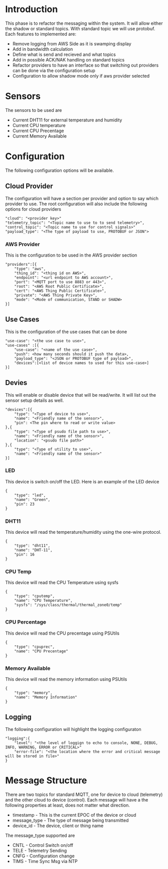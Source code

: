 # Introduction
This phase is to refactor the messaging within the system.  It will allow either the shadow or standard topics.  With standard topic we will use protobuf.  Each features to implemented are:

*   Remove logging from AWS Side as it is swamping display
*   Add in bandwidth calculation
*   Define what is send and recieved and what topics
*   Add in possible ACK/NAK handling on standard topics
*   Refactor providers to have an interface so that switching out providers can be done via the configuration setup
*   Configuration to allow shadow mode only if aws provider selected

# Sensors
The sensors to be used are 

*   Current DHT11 for external temperature and humidity
*   Current CPU temperature 
*   Current CPU Precentage
*   Current Memory Available

# Configuration
The following configuration options will be available.

## Cloud Provider
The configuration will have a section per provider and option to say which provider to use.  The root configuration will also include the following options for cloud providers

    "cloud": "<provider key>"
    "telemetry_topic": "<Topic name to use to to send telemetry>",
    "control_topic": "<Topic name to use for control signals>"
    "payload_type": "<The type of payload to use, PROTOBUF or JSON">

### AWS Provider
This is the configuration to be used in the AWS provider section

    "providers":[{
        "type": "aws",
        "thing_id": "<thing id on AWS>",
        "endpoint": "<url endpoint to AWS account>",
        "port": "<MQTT port to use 8883 or 443>",
        "root": "<AWS Root Public Certificate>",
        "cert": "<AWS Thing Public Certificate>",
        "private": "<AWS Thing Private Key>",
        "mode": "<Mode of communication, STAND or SHADW>
    }]

## Use Cases
This is the configuration of the use cases that can be done

    "use-case": "<the use case to use>",
    "use-cases" :[{
        "use-case": "<name of the use case>",
        "push": <how many seconds should it push the data>,
        "payload_type": "<JSON or PROTOBUF type of payload>",
        "devices":[<list of device names to used for this use-case>]
    }]

## Devies
This will enable or disable device that will be read/write.  It will list out the sensor setup details as well.

    "devices":[{
        "type": "<Type of device to use>",
        "name": "<Friendly name of the sensor>",
        "pin": <The pin where to read or write value>
    },{
        "type": "<Type of psudo file path to use>",
        "name": "<Friendly name of the sensor>",
        "location": "<psudo file path>"
    },{
        "type": "<Type of utility to use>",
        "name": "<Friendly name of the sensor>"
    }]

### LED
This device is switch on/off the LED.  Here is an example of the LED device

    {
        "type": "led",
        "name": "Green",
        "pin": 23
    }


### DHT11
This device will read the temperature/humidity using the one-wire protocol.

    {
        "type": "dht11",
        "name": "DHT-11",
        "pin": 16
    }

### CPU Temp
This device will read the CPU Temperature using sysfs

    {
        "type": "cputemp",
        "name": "CPU Temperature",
        "sysfs": "/sys/class/thermal/thermal_zone0/temp"
    }

### CPU Percentage
This device will read the CPU precentage using PSUtils

    {
        "type": "cpuprec",
        "name": "CPU Precentage"
    }    
    
### Memory Available
This device will read the memory information using PSUtils

    {
        "type": "memory",
        "name": "Memory Information"
    } 

## Logging
The following configuration will highlight the logging configuraton

    "logging":{
        "level": "<the level of loggign to echo to console, NONE, DEBUG, INFO, WARNING, ERROR or CRITICAL>"
        "error-file": "<the location where the error and critical message will be stored in file>"
    }

# Message Structure
There are two topics for standard MQTT, one for device to cloud (telemetry) and the other cloud to device (control).   Each message will have a the following properties at least, does not matter what direction.

*   timestamp - This is the current EPOC of the device or cloud
*   message_type - The type of message being transmitted
*   device_id - The device, client or thing name

The message_type supported are

*   CNTL - Control Switch on/off
*   TELE - Telemetry Sending
*   CNFG - Configuration change
*   TIMS - Time Sync Msg via NTP

